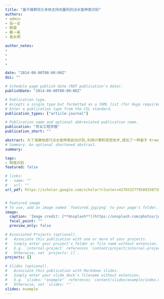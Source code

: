 ```yaml
---
title: "基于蜂群优化多核支持向量机的淡水鱼种类识别"
authors:
- admin
- 吴一全
- 殷骏
- 戴一冕
- 袁永明

author_notes:
- 
-
- 
-

date: "2014-00-00T00:00:00Z"
doi: ""

# Schedule page publish date (NOT publication's date).
publishDate: "2014-00-00T00:00:00Z"

# Publication type.
# Accepts a single type but formatted as a YAML list (for Hugo requirements).
# Enter a publication type from the CSL standard.
publication_types: ["article-journal"]

# Publication name and optional abbreviated publication name.
publication: "农业工程学报"
publication_short: ""

abstract: 为了准确地进行淡水鱼种类自动识别,利用计算机视觉技术,提出了一种基于 Krawtchouk 矩,灰度共生矩阵,蜂群优化多核最小二乘支持向量机(least squares support vector machine,LS-SVM)的识别方法.首先获取淡水鱼样本的灰度图像,计算淡水鱼鱼体的长宽比,鱼头鱼尾的 Krawtchouk 矩不变量形状特征,求得鱼身的灰度共生矩阵纹理特征,将上述形状与纹理特征组合成高维特征向量,并输入到多核LS-SVM,通过人工蜂群(artificial bee colony,ABC)算法对多核LS-SVM中的待定参数进行寻优,ABC算法中的适应度函数为测试样本的识别精度;最后输出识别精度达到最高时的最优参数.利用该方法对鳊鱼,鳙鱼,鲫鱼,草鱼,青鱼5种淡水鱼进行了分类识别,对鳊鱼,鳙鱼,鲫鱼,草鱼4种鱼识别时,各类鱼的识别精度均达到95.83%以上,对鳊鱼,鳙鱼,鲫鱼,青鱼4种鱼识别时,各类鱼的识别精度均达到91.67%以上,对鳊鱼,鳙鱼,鲫鱼,草鱼和青鱼5种鱼识别时,各类鱼的识别精度均达到83.33%以上;与近年来提出的淡水鱼识别方法,BP(back propagation)神经网络方法,单核LS-SVM方法相比,该方法的识别精度更高,从而可快速准确地识别淡水鱼的种类,提高水产养殖的自动化水平.
# Summary. An optional shortened abstract.
summary: 

tags:
- 种类识别
featured: false

# links:
# - name: ""
#   url: ""
url_pdf: https://scholar.google.com/scholar?cluster=427653277958925073&hl=en&oi=scholarr


# Featured image
# To use, add an image named `featured.jpg/png` to your page's folder. 
image:
  caption: 'Image credit: [**Unsplash**](https://unsplash.com/photos/jdD8gXaTZsc)'
  focal_point: ""
  preview_only: false

# Associated Projects (optional).
#   Associate this publication with one or more of your projects.
#   Simply enter your project's folder or file name without extension.
#   E.g. `internal-project` references `content/project/internal-project/index.md`.
#   Otherwise, set `projects: []`.
projects: []

# Slides (optional).
#   Associate this publication with Markdown slides.
#   Simply enter your slide deck's filename without extension.
#   E.g. `slides: "example"` references `content/slides/example/index.md`.
#   Otherwise, set `slides: ""`.
slides: example
---
```

